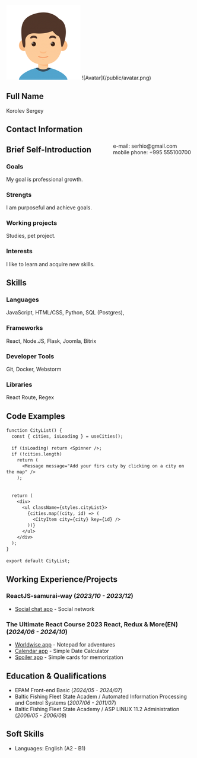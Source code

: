 <img src="/public/avatar.png" alt="photo"/>
![Avatar](/public/avatar.png)

## Full Name
Korolev Sergey

## Contact Information
<span style="float:right;padding:6px">
  e-mail: serhio@gmail.com <br> mobile phone: +995 555100700
</span>

## Brief Self-Introduction
### Goals
My goal is professional growth.
### Strengts
I am purposeful and achieve goals.
### Working projects
Studies, pet project.
### Interests
I like to learn and acquire new skills.


## Skills
### Languages
JavaScript, HTML/CSS, Python, SQL (Postgres),
### Frameworks
React, Node.JS, Flask, Joomla, Bitrix
### Developer Tools
Git, Docker, Webstorm
### Libraries
React Route, Regex


## Code Examples
```
function CityList() {
  const { cities, isLoading } = useCities();

  if (isLoading) return <Spinner />;
  if (!cities.length)
    return (
      <Message message="Add your firs cuty by clicking on a city on the map" />
    );


  return (
    <div>
      <ul className={styles.cityList}>
        {cities.map((city, id) => (
          <CityItem city={city} key={id} />
        ))}
      </ul>
    </div>
  );
}

export default CityList;
```


## Working Experience/Projects

### ReactJS-samurai-way (_2023/10 - 2023/12_)

* [Social chat app](https://github.com/serhio1212/ReactJS-samurai-way-1) - Social network

### The Ultimate React Course 2023 React, Redux & More(EN) (_2024/06 - 2024/10_)

* [Worldwise app](https://github.com/serhio1212/Owner-avatar-The-Ultimate-React-Course-2023-worldwise) - Notepad for adventures
* [Calendar app](https://github.com/serhio1212/The-Ultimate-React-Course-2023-calend) - Simple Date Calculator
* [Spoiler app](https://github.com/serhio1212/The-Ultimate-React-Course-2023-spoiler) - Simple cards for memorization


## Education & Qualifications

* EPAM Front-end Basic (_2024/05 - 2024/07_)
* Baltic Fishing Fleet State Academ / Automated Information Processing and Control Systems (_2007/06 - 2011/07_)
* Baltic Fishing Fleet State Academy / ASP LINUX 11.2 Administration (_2006/05 - 2006/08_)

## Soft Skills

* Languages: English (A2 - B1)

